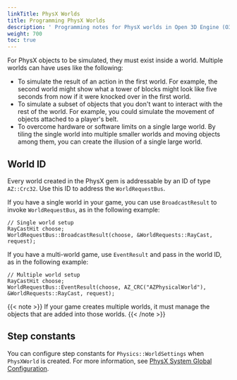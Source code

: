 ```yaml
---
linkTitle: PhysX Worlds
title: Programming PhysX Worlds
description: ' Programming notes for PhysX worlds in Open 3D Engine (O3DE). '
weight: 700
toc: true
---
```


For PhysX objects to be simulated, they must exist inside a world. Multiple worlds can have uses like the following:
+ To simulate the result of an action in the first world. For example, the second world might show what a tower of blocks might look like five seconds from now if it were knocked over in the first world.
+ To simulate a subset of objects that you don't want to interact with the rest of the world. For example, you could simulate the movement of objects attached to a player's belt.
+ To overcome hardware or software limits on a single large world. By tiling the single world into multiple smaller worlds and moving objects among them, you can create the illusion of a single large world.

## World ID

Every world created in the PhysX gem is addressable by an ID of type `AZ::Crc32`. Use this ID to address the `WorldRequestBus`.

If you have a single world in your game, you can use `BroadcastResult` to invoke `WorldRequestBus`, as in the following example:

```
// Single world setup
RayCastHit choose;
WorldRequestBus::BroadcastResult(choose, &WorldRequests::RayCast, request);
```

If you have a multi-world game, use `EventResult` and pass in the world ID, as in the following example:

```
// Multiple world setup
RayCastHit choose;
WorldRequestBus::EventResult(choose, AZ_CRC("AZPhysicalWorld"), &WorldRequests::RayCast, request);
```

{{< note >}}
If your game creates multiple worlds, it must manage the objects that are added into those worlds.
{{< /note >}}

## Step constants

You can configure step constants for `Physics::WorldSettings` when `PhysXWorld` is created. For more information, see [PhysX System Global Configuration](./configuration-global/#system-configuration).

